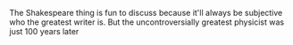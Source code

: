 The Shakespeare thing is fun to discuss because it'll always be subjective who the greatest writer is. But the uncontroversially greatest physicist was just 100 years later

